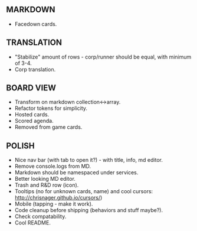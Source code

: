 ## MARKDOWN
- Facedown cards.

## TRANSLATION
- "Stabilize" amount of rows - corp/runner should be equal, with minimum of 3-4.
- Corp translation.

## BOARD VIEW
- Transform on markdown collection<->array.
- Refactor tokens for simplicity.
- Hosted cards.
- Scored agenda.
- Removed from game cards.

## POLISH
- Nice nav bar (with tab to open it?) - with title, info, md editor.
- Remove console.logs from MD.
- Markdown should be namespaced under services.
- Better looking MD editor.
- Trash and R&D row (icon).
- Tooltips (no for unknown cards, name) and cool cursors: http://chrisnager.github.io/cursors/)
- Mobile (tapping - make it work).
- Code cleanup before shipping (behaviors and stuff maybe?).
- Check compatability.
- Cool README.


